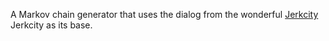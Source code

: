A Markov chain generator that uses the dialog from the wonderful [Jerkcity](http://jerkcity.com) Jerkcity as its base.